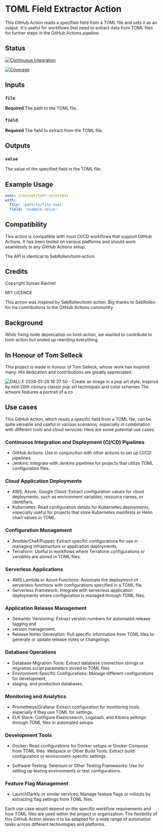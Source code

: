 # TOML Field Extractor Action

This GitHub Action reads a specified field from a TOML file and sets it as an
output. It's useful for workflows that need to extract data from TOML files for
further steps in the GitHub Actions pipeline.

## Status

[![Continuous Integration](https://github.com/sravinet/toml-select/actions/workflows/ci.yml/badge.svg)](https://github.com/sravinet/toml-select/actions/workflows/ci.yml)

[![Coverage](https://github.com/sravinet/toml-select/badges/coverage.svg)](https://github.com/sravinet/toml-select/badges/coverage.svg)

## Inputs

### `file`

**Required** The path to the TOML file.

### `field`

**Required** The field to extract from the TOML file.

## Outputs

### `value`

The value of the specified field in the TOML file.

## Example Usage

```yml
uses: sravinet/toml-select@v1
with:
  file: 'path/to/file.toml'
  field: 'example.value'
```

## Compatibility

This action is compatible with most CI/CD workflows that support GitHub
Actions. It has been tested on various platforms and should work seamlessly
in any GitHub Actions setup.

The API is identical to SebRollen/toml-action

## Credits

Copyright Sylvan Ravinet

MIT LICENCE

This action was inspired by SebRollen/toml-action. Big thanks to SebRollen
for his contributions to the GitHub Actions community.

## Background

While fixing node deprecation on toml-action, we wanted to contribute to
toml-action but ended up rewriting everything.

## In Honour of Tom Selleck

This project is made in honour of Tom Selleck, whose work has inspired many.
His dedication and contributions are greatly appreciated.

![DALL·E 2024-01-28 16 37 50 - Create an image in a pop art style, inspired by mid-20th century classic pop art techniques and color schemes  The artwork features a portrait of a co](https://github.com/sravinet/toml-select/assets/1691996/bd2c1cd6-1d49-4cee-a312-4b5fc511c98f)

## Use cases

This GitHub Action, which reads a specific field from a TOML file, can be quite
versatile and useful in various scenarios, especially in combination with
different tools and cloud services. Here are some potential use cases:

### Continuous Integration and Deployment (CI/CD) Pipelines

- GitHub Actions: Use in conjunction with other actions to set up CI/CD
pipelines.
- Jenkins: Integrate with Jenkins pipelines for projects that utilize TOML
configuration files.

### Cloud Application Deployments

- AWS, Azure, Google Cloud: Extract configuration values for cloud deployments,
such as environment variables, resource names, or identifiers.
- Kubernetes: Read configuration details for Kubernetes deployments, especially
useful for projects that store Kubernetes manifests or Helm chart values in TOML.

### Configuration Management

- Ansible/Chef/Puppet: Extract specific configurations for use in managing
infrastructure or application deployments.
- Terraform: Useful in workflows where Terraform configurations or variables
are stored in TOML files.

### Serverless Applications

- AWS Lambda or Azure Functions: Automate the deployment of serverless functions
with configurations specified in a TOML file.
- Serverless Framework: Integrate with serverless application deployments where
configuration is managed through TOML files.

### Application Release Management

- Semantic Versioning: Extract version numbers for automated release tagging and
- version management.
- Release Notes Generation: Pull specific information from TOML files to generate
or update release notes or changelogs.

### Database Operations

- Database Migration Tools: Extract database connection strings or migration
script parameters stored in TOML files.
- Environment-Specific Configurations: Manage different configurations for development,
- staging, and production databases.

### Monitoring and Analytics

- Prometheus/Grafana: Extract configuration for monitoring tools, especially
if they use TOML for settings.
- ELK Stack: Configure Elasticsearch, Logstash, and Kibana settings through
TOML files in automated setups.

### Development Tools

- Docker: Read configurations for Docker setups or Docker Compose from TOML files.
Webpack or Other Build Tools: Extract build configuration or
environment-specific settings.

- Software Testing:
Selenium or Other Testing Frameworks: Use for setting up testing environments
or test configurations.

### Feature Flag Management

- LaunchDarkly or similar services: Manage feature flags or rollouts by
extracting flag settings from TOML files.

Each use case would depend on the specific workflow requirements and how TOML
files are used within the project or organization. The flexibility of this
GitHub Action allows it to be adapted for a wide range of automation tasks
across different technologies and platforms.
